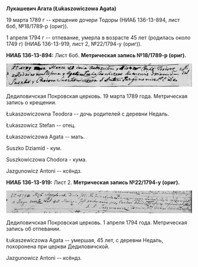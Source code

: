 **Лукашевич Агата (Łukaszowiczowa Agata)**

19 марта 1789 г -- крещение дочери Тодоры (НИАБ 136-13-894, лист 6об,
№18/1789-р (ориг)).

1 апреля 1794 г -- отпевание, умерла в возрасте 45 лет (родилась около
1749 г) (НИАБ 136-13-919, лист 2, №22/1794-у (ориг)).

**НИАБ 136-13-894:** Лист 6об. **Метрическая запись №18/1789-р (ориг).**

![](./media/c9c72ab78cdba7f64c437f1914e66b091264d402.png)

Дедиловичская Покровская церковь. 19 марта 1789 года. Метрическая запись
о крещении.

Łukaszowiczowna Teodora -- дочь родителей с деревни Недаль.

Łukaszowicz Stefan -- отец.

Łukaszowiczowa Agata -- мать.

Suszko Dziamid - кум.

Suszkowiczowa Chodora - кума.

Jazgunowicz Antoni -- ксёндз.

**НИАБ 136-13-919:** Лист 2. **Метрическая запись №22/1794-у (ориг).**

![](./media/df8a85321f791f4360497a2e4b6f1577e807cc15.png)

Дедиловичская Покровская церковь. 1 апреля 1794 года. Метрическая запись
об отпевании.

Łukaszewiczowa Agata -- умершая, 45 лет, с деревни Недаль, похоронена
при церкви Дедиловичской.

Jazgunowicz Antoni -- ксёндз.
